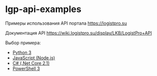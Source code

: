 # lgp-api-examples
Примеры использования API портала https://logistpro.su

Документация API https://wiki.logistpro.su/display/LKB/LogistPro+API

Выбор примера:
- [Python 3](lgp-api-python)
- [JavaScript (Node.js)](lgp-api-nodejs)
- [C# (.Net Core 2.1)](lgp-api-csharp)
- [PowerShell 3](lgp-api-powershell)